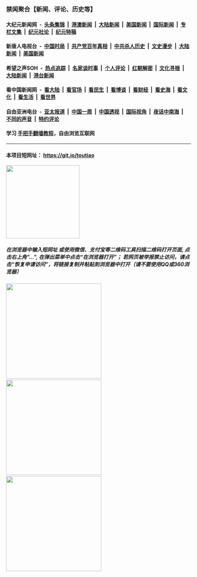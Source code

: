 ### 禁闻聚合【新闻、评论、历史等】

#### 大纪元新闻网 &nbsp;-&nbsp; [头条集锦](indexes/E头条集锦.md?t=02110022) &nbsp;|&nbsp; [港澳新闻](indexes/E港澳新闻.md?t=02110022)  &nbsp;|&nbsp; [大陆新闻](indexes/E大陆新闻.md?t=02110022) &nbsp;|&nbsp; [美国新闻](indexes/E美国新闻.md?t=02110022) &nbsp;|&nbsp; [国际新闻](indexes/E国际新闻.md?t=02110022) &nbsp;|&nbsp; [专栏文集](indexes/E专栏文集.md?t=02110022) &nbsp;|&nbsp; [纪元社论](indexes/E纪元社论.md?t=02110022) &nbsp;|&nbsp; [纪元特稿](indexes/E纪元特稿.md?t=02110022) 

#### 新唐人电视台 &nbsp;-&nbsp; [中国时局](indexes/N中国时局.md?t=02110022) &nbsp;|&nbsp; [共产党百年真相](indexes/N共产党百年真相.md?t=02110022) &nbsp;|&nbsp; [中共杀人历史](indexes/N中共杀人历史.md?t=02110022) &nbsp;|&nbsp; [文史漫步](indexes/N文史漫步.md?t=02110022) &nbsp;|&nbsp; [大陆新闻](indexes/N大陆新闻.md?t=02110022) &nbsp;|&nbsp; [美国新闻](indexes/N美国新闻.md?t=02110022)

#### 希望之声SOH &nbsp;-&nbsp; [热点追踪](indexes/H热点追踪.md?t=02110022) &nbsp;|&nbsp; [名家谈时事](indexes/H名家谈时事.md?t=02110022) &nbsp;|&nbsp; [个人评论](indexes/H个人评论.md?t=02110022)  &nbsp;|&nbsp; [红朝解密](indexes/H红朝解密.md?t=02110022) &nbsp;|&nbsp; [文化寻根](indexes/H文化寻根.md?t=02110022) &nbsp;|&nbsp; [大陆新闻](indexes/H大陆新闻.md?t=02110022) &nbsp;|&nbsp; [港台新闻](indexes/H港台新闻.md?t=02110022)

#### 看中国新闻网 &nbsp;-&nbsp; [看大陆](indexes/S看大陆.md?t=02110022) &nbsp;|&nbsp; [看官场](indexes/S看官场.md?t=02110022) &nbsp;|&nbsp; [看民生](indexes/S看民生.md?t=02110022)  &nbsp;|&nbsp; [看博谈](indexes/S看博谈.md?t=02110022) &nbsp;|&nbsp; [看财经](indexes/S看财经.md?t=02110022) &nbsp;|&nbsp; [看史海](indexes/S看史海.md?t=02110022) &nbsp;|&nbsp; [看文化](indexes/S看文化.md?t=02110022) &nbsp;|&nbsp; [看生活](indexes/S看生活.md?t=02110022) &nbsp;|&nbsp; [看世界](indexes/S看世界.md?t=02110022)

#### 自由亚洲电台 &nbsp;-&nbsp; [亚太报道](indexes/R亚太报道.md?t=02110022) &nbsp;|&nbsp; [中国一周](indexes/R中国一周.md?t=02110022) &nbsp;|&nbsp; [中国透视](indexes/R中国透视.md?t=02110022)  &nbsp;|&nbsp; [国际视角](indexes/R国际视角.md?t=02110022) &nbsp;|&nbsp; [夜话中南海](indexes/R夜话中南海.md?t=02110022) &nbsp;|&nbsp; [不同的声音](indexes/R不同的声音.md?t=02110022) &nbsp;|&nbsp; [特约评论](indexes/R特约评论.md?t=02110022)

#### 学习 [手把手翻墙教程](https://github.com/gfw-breaker/guides/wiki)，自由浏览互联网

----

#### 本项目短网址： https://git.io/toutiao
<img src="https://raw.githubusercontent.com/gfw-breaker/banned-news/master/scripts/img/qr.png" width="200px"/>  

##### 在浏览器中输入短网址 或使用微信、支付宝等二维码工具扫描二维码打开页面, 点击右上角"...", 在弹出菜单中点击“在浏览器打开”； 若网页被举报禁止访问，请点击“恢复申请访问”，将链接复制并粘贴到浏览器中打开（请不要使用QQ或360浏览器）

<img src="https://raw.githubusercontent.com/gfw-breaker/banned-news/master/scripts/img/1.png" width="260px"/> &nbsp; <img src="https://raw.githubusercontent.com/gfw-breaker/banned-news/master/scripts/img/2.png" width="260px"/> &nbsp; <img src="https://raw.githubusercontent.com/gfw-breaker/banned-news/master/scripts/img/3.png" width="260px"/>
